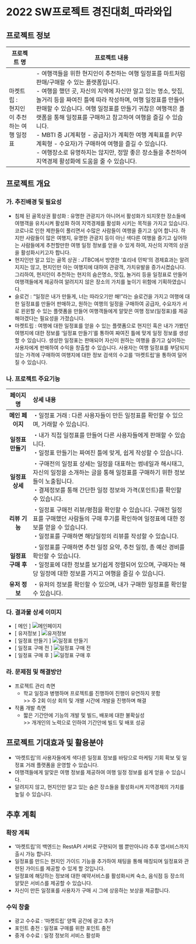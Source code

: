 # 2022 SW프로젝트 경진대회_따라와입

## 프로젝트 정보
| 프로젝트 명                  | 프로젝트 내용                                                                                                                                                                                                                                                                                                                                              |
|-------------------------|------------------------------------------------------------------------------------------------------------------------------------------------------------------------------------------------------------------------------------------------------------------------------------------------------------------------------------------------------|
| 마켓트립 :<br/> 현지인이 추천하는 여행 일정표 | - 여행객들을 위한 현지인이 추천하는 여행 일정표를 마트처럼 판매/구매할 수 있는 플랫폼입니다. <br/>- 여행을 했던 곳, 자신의 지역에 자신만 알고 있는 명소, 맛집, 놀거리 등을 짜여진 틀에 따라 작성하며, 여행 일정표를 만들어 판매할 수 있습니다. 여행 일정표를 만들기 귀찮은 여행객은 플랫폼을 통해 일정표를 구매하고 참고하여 여행을 즐길 수 있습니다.<br/> - MBTI 중 J(계획형 - 공급자)가 계획한 여행 계획표를 P(무계획형 - 수요자)가 구매하여 여행을 즐길 수 있습니다.<br/>- 여행장소로 유명하지는 않지만, 정말 좋은 장소들을 추천하여 지역경제 활성화에 도움을 줄 수 있습니다. |

## 프로젝트 개요
### 가. 추진배경 및 필요성
- 침체 된 골목상권 활성화 : 유명한 관광지가 아니어서 활성화가 되지못한 장소들에 여행객을 유치시켜 활성화 하여 지역경제를 활성화 시키는 목적을 가지고 있습니다. 코로나로 인한 제한들이 풀리면서 수많은 사람들이 여행을 즐기고 싶어 합니다. 하지만 사람들이 많은 여행지, 유명한 관광지 등이 아닌 색다른 여행을 즐기고 싶어하는 사람들에게 추천할만한 여행 일정 정보를 얻을 수 있게 하여, 자신의 지역의 상권을 활성화시키고자 합니다.
- 현지인만 알고 있는 골목 상권 : JTBC에서 방영한 ‘효리네 민박’의 경제효과는 알려지지는 않고, 현지인만 아는 여행지에 대하여 관광객, 가치유발을 증가시켰습니다. 그리하여, 현지인이 추천하는 현지의 숨은명소, 맛집, 놀거리 등을 일정표로 만들어 여행객들에게 제공하여 알려지지 않은 장소의 가치를 높이기 위함에 기획하였습니다.
- 슬로건 : “일정은 내가 만들게, 너는 따라오기만 해!”라는 슬로건을 가지고 여행에 대한 일정표를 만들어 판매하고, 원하는 여행의 일정을 구매하여 공급자, 수요자가 서로 윈윈할 수 있는 플랫폼을 만들어 여행객들에게 알맞은 여행 정보(일정표)를 제공해야겠다는 필요성을 가졌습니다.
- 마켓트립 : 여행에 대한 일정표를 얻을 수 있는 플랫폼으로 현지인 혹은 내가 가봤던 여행지에 대한 정보를 ‘일정표 만들기’를 통하여 짜여진 틀에 맞게 일정 정보를 생성할 수 있습니다. 생성한 일정표는 판매되어 자신이 원하는 여행을 즐기고 싶어하는 사용자에게 판매하여 수익을 창출할 수 있습니다. 사용자는 여행 일정표를 부담되지 않는 가격에 구매하여 여행지에 대한 정보 검색의 수고를 ‘마켓트립’을 통하여 덜어질 수 있습니다.

### 나. 프로젝트 주요기능
|    페이지 명     | 상세 내용                                                                                                                       |
|:------------:|:----------------------------------------------------------------------------------------------------------------------------|
|  **메인 페이지**  | ・일정표 거래 : 다른 사용자들이 만든 일정표를 확인할 수 있으며, 거래할 수 있습니다.                                                                           |
| **일정표 만들기**  | ・내가 직접 일정표를 만들어 다른 사용자들에게 판매할 수 있습니다.<br/>・일정표 만들기는 짜여진 틀에 맞게, 쉽게 작성할 수 있습니다.                                               |
|  **일정표 상세**  | ・구매전의 일정표 상세는 일정을 대표하는 썸네일과 해시태그, 자신의 일정을 소개하는 글을 통해 일정표를 구매하기 위한 정보들이 노출됩니다.<br/>・결제정보를 통해 간단한 일정 정보와 가격(포인트)를 확인할 수 있습니다. |
|  **리뷰 기능**   | ・일정표 구매전 리뷰/평점을 확인할 수 있습니다. 구매전 일정표를 구매했던 사람들의 구매 후기를 확인하여 일정표에 대한 정보를 얻을 수 있습니다.<br/>・일정표를 구매하면 해당일정의 리뷰를 작성할 수 있습니다.      |
| **일정표 구매 후** | ・일정표를 구매하면 추천 일정 요약, 추천 일정, 총 예산 경비를 확인할 수 있습니다.<br/>・일정표에 대한 정보를 보기쉽게 정렬되어 있으며, 구매자는 해당 일정에 대한 정보를 가지고 여행을 즐길 수 있습니다.           |
|  **유저 정보**   |・유저의 정보를 확인할 수 있으며, 내가 구매한 일정표를 확인할 수 있습니다. |

### 다. 결과물 상세 이미지
- [ 메인 ]
![메인페이지](marketTripUI/marketTripUI_main.png)
- [ 유저정보 ]
![유저정보](marketTripUI/marketTripUI_userInfo.png)
- [ 일정표 만들기 ]
![일정표 만들기](marketTripUI/marketTripUI_create.png)
- [ 일정표 구매 전 ]
![일정표 구매 전](marketTripUI/marketTripUI_detail.png)
- [ 일정표 구매 후 ]
![일정표 구매 후](marketTripUI/marketTripUI_afterBuy.png)


### 라. 문제점 및 해결방안
- 프로젝트 관리 측면
  - 학교 일정과 병행하며 프로젝트를 진행하여 진행이 유연하지 못함 </br> >> 주 2회 이상 회의 및 개별 시간에 개발을 진행하며 해결
- 작품 개발 측면
  - 짧은 기간안에 기능의 개발 및 빌드, 배포에 대한 불확실성 </br> >> 개개인의 노력으로 인하여 기간안에 빌드 및 배포 성공

## 프로젝트 기대효과 및 활용분야
- ‘마켓트립’의 사용자들에게 색다른 일정표 정보를 바탕으로 마케팅 기회 확보 및 일정표 거래 플랫폼을 운영할 수 있습니다.
- 여행객들에게 알맞은 여행 정보를 제공하여 여행 일정 정보를 쉽게 얻을 수 있습니다.
- 알려지지 않고, 현지인만 알고 있는 숨은 장소들을 활성화시켜 지역경제의 가치를 높일 수 있습니다. 

## 추후 계획
### 확장 계획
- ‘마켓트립’의 백엔드는 RestAPI 서버로 구현되어 웹 뿐만아니라 추후 앱서비스까지 출시 가능 합니다.
- 일정표를 만드는 현지인 가이드 기능을 추가하여 채팅을 통해 매칭되며 일정표와 관련된 가이드를 제공할 수 있게 할 것입니다.
- 일정표에 해당하는 정보에 대한 예약서비스를 활성화시켜 숙소, 음식점 등 장소의 알맞은 서비스를 제공할 수 있습니다.
- 자신이 만든 일정표를 사용자가 구매 시 그에 상응하는 보상을 제공합니다.
### 수익 창출
- 광고 수수료 : ‘마켓트립’ 양쪽 공간에 광고 추가
- 포인트 충전 : 일정표 구매를 위한 포인트 충전
- 중개 수수료 : 일정 정보의 서비스 활성화
